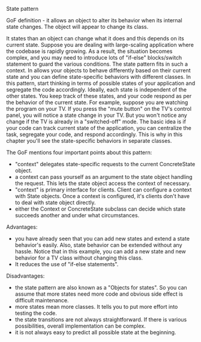 
State pattern

GoF definition - it allows an object to alter its behavior when its internal state changes. The object will appear to
change its class.

It states than an object can change what it does and this depends on its current state.
Suppose you are dealing with large-scaling application where the codebase is rapidly growing. As a result, the situation
becomes complex, and you may need to introduce lots of "if-else" blocks/switch statement to guard the various conditions.
The state pattern fits in such a context. In allows your objects to behave differently based on their current state and
you can define state-specific behaviors with different classes.
   In this pattern, start thinking in terms of possible states of your application and segregate the code accordingly.
Ideally, each state is independent of the other states. You keep track of these states, and your code respond as per the
behavior of the current state. For example, suppose you are watching the program on your TV. If you press the "mute button"
on the TV's control panel, you will notice a state change in your TV. But you won't notice any change if the TV is already
in a "switched-off" mode.
    The basic idea is if your code can track  current state of the application, you can centralize the task, segregate
your code, and respond accordingly. This is why in this chapter you'll see the state-specific behaviors in separate
classes.

The GoF mentions four important points about this pattern:
- "context" delegates state-specific requests to the current ConcreteState object.
- a context can pass yourself as an argument to the state object handling the request. This lets the state object access
the context of necessary.
- "context" is primary interface for clients. Client can configure a context with State objects. Once a context is 
configured, it's clients don't have to deal with state object directly.
- either the Context or ConcreteState subclass can decide which state succeeds another and under what circumstances.

Advantages:
- you have already seen that you can add new states and extend a state behavior's easily. Also, state behavior can
be extended without any hassle. Notice that in this example, you can add a new state and new behavior for a TV class
without changing this class.
- It reduces the use of "if-else statements".

Disadvantages:
- the state pattern are also known as a "Objects for states". So you can assume that more states need more code and
obvious side effect is difficult maintenance.
- more states mean more classes. It tells you to put more effort into testing the code.
- the state transitions are not always straightforward. If there is various possibilities, overall implementation can
be complex.
- it is not always easy to predict all possible state at the beginning.